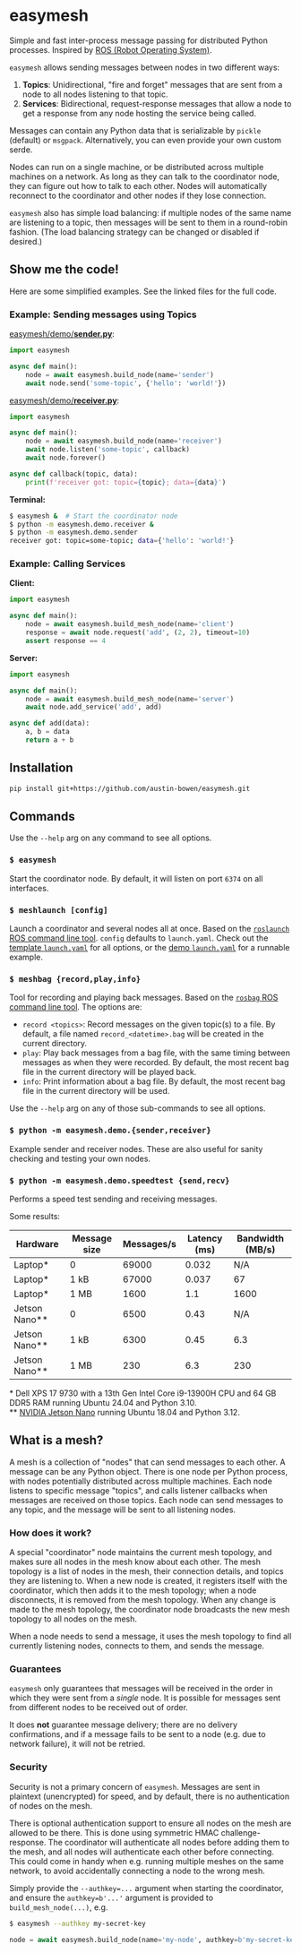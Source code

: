 # easymesh

Simple and fast inter-process message passing for distributed Python processes. Inspired by [ROS (Robot Operating System)](https://www.ros.org/).

`easymesh` allows sending messages between nodes in two different ways:
1. **Topics**: Unidirectional, "fire and forget" messages that are sent from a node to all nodes listening to that topic.
2. **Services**: Bidirectional, request-response messages that allow a node to get a response from any node hosting the service being called.

Messages can contain any Python data that is serializable by `pickle` (default) or `msgpack`. Alternatively, you can even provide your own custom serde.

Nodes can run on a single machine, or be distributed across multiple machines on a network. As long as they can talk to the coordinator node, they can figure out how to talk to each other. Nodes will automatically reconnect to the coordinator and other nodes if they lose connection.

`easymesh` also has simple load balancing: if multiple nodes of the same name are listening to a topic, then messages will be sent to them in a round-robin fashion. (The load balancing strategy can be changed or disabled if desired.)

## Show me the code!

Here are some simplified examples. See the linked files for the full code.

### Example: Sending messages using Topics

[easymesh/demo/**sender.py**](src/easymesh/demo/sender.py):
```python
import easymesh

async def main():
    node = await easymesh.build_node(name='sender')
    await node.send('some-topic', {'hello': 'world!'})
```

[easymesh/demo/**receiver.py**](src/easymesh/demo/receiver.py):
```python
import easymesh

async def main():
    node = await easymesh.build_node(name='receiver')
    await node.listen('some-topic', callback)
    await node.forever()

async def callback(topic, data):
    print(f'receiver got: topic={topic}; data={data}')
```

**Terminal:**

```bash
$ easymesh &  # Start the coordinator node
$ python -m easymesh.demo.receiver &
$ python -m easymesh.demo.sender
receiver got: topic=some-topic; data={'hello': 'world!'}
```

### Example: Calling Services

**Client:**
```python
import easymesh

async def main():
    node = await easymesh.build_mesh_node(name='client')
    response = await node.request('add', (2, 2), timeout=10)
    assert response == 4
```

**Server:**
```python
import easymesh

async def main():
    node = await easymesh.build_mesh_node(name='server')
    await node.add_service('add', add)

async def add(data):
    a, b = data
    return a + b
```

## Installation

```bash
pip install git+https://github.com/austin-bowen/easymesh.git
```

## Commands

Use the `--help` arg on any command to see all options.

### `$ easymesh`

Start the coordinator node. By default, it will listen on port `6374` on all interfaces.

### `$ meshlaunch [config]`

Launch a coordinator and several nodes all at once. Based on the [`roslaunch` ROS command line tool](https://wiki.ros.org/roslaunch). `config` defaults to `launch.yaml`. Check out the [template `launch.yaml`](launch.yaml) for all options, or the [demo `launch.yaml`](src/easymesh/demo/launch.yaml) for a runnable example.

### `$ meshbag {record,play,info}`

Tool for recording and playing back messages. Based on the [`rosbag` ROS command line tool](https://wiki.ros.org/rosbag). The options are:

- `record <topics>`: Record messages on the given topic(s) to a file. By default, a file named `record_<datetime>.bag` will be created in the current directory.
- `play`: Play back messages from a bag file, with the same timing between messages as when they were recorded. By default, the most recent bag file in the current directory will be played back.
- `info`: Print information about a bag file. By default, the most recent bag file in the current directory will be used.

Use the `--help` arg on any of those sub-commands to see all options.

### `$ python -m easymesh.demo.{sender,receiver}`

Example sender and receiver nodes. These are also useful for sanity checking and testing your own nodes.

### `$ python -m easymesh.demo.speedtest {send,recv}`

Performs a speed test sending and receiving messages.

Some results:

| Hardware      | Message size | Messages/s | Latency (ms) | Bandwidth (MB/s) |
|---------------|--------------|------------|--------------|------------------|
| Laptop*       | 0            | 69000      | 0.032        | N/A              |
| Laptop*       | 1 kB         | 67000      | 0.037        | 67               |
| Laptop*       | 1 MB         | 1600       | 1.1          | 1600             |
| Jetson Nano** | 0            | 6500       | 0.43         | N/A              |
| Jetson Nano** | 1 kB         | 6300       | 0.45         | 6.3              |
| Jetson Nano** | 1 MB         | 230        | 6.3          | 230              |

\* Dell XPS 17 9730 with a 13th Gen Intel Core i9-13900H CPU and 64 GB DDR5 RAM running Ubuntu 24.04 and Python 3.10.\
\** [NVIDIA Jetson Nano](https://developer.nvidia.com/embedded/jetson-nano) running Ubuntu 18.04 and Python 3.12.

## What is a mesh?

A mesh is a collection of "nodes" that can send messages to each other. A message can be any Python object. There is one node per Python process, with nodes potentially distributed across multiple machines. Each node listens to specific message "topics", and calls listener callbacks when messages are received on those topics. Each node can send messages to any topic, and the message will be sent to all listening nodes.

### How does it work?

A special "coordinator" node maintains the current mesh topology, and makes sure all nodes in the mesh know about each other. The mesh topology is a list of nodes in the mesh, their connection details, and topics they are listening to. When a new node is created, it registers itself with the coordinator, which then adds it to the mesh topology; when a node disconnects, it is removed from the mesh topology. When any change is made to the mesh topology, the coordinator node broadcasts the new mesh topology to all nodes on the mesh.

When a node needs to send a message, it uses the mesh topology to find all currently listening nodes, connects to them, and sends the message.

### Guarantees

`easymesh` only guarantees that messages will be received in the order in which they were sent from a *single* node. It is possible for messages sent from different nodes to be received out of order.

It does **not** guarantee message delivery; there are no delivery confirmations, and if a message fails to be sent to a node (e.g. due to network failure), it will not be retried.

### Security

Security is not a primary concern of `easymesh`. Messages are sent in plaintext (unencrypted) for speed, and by default, there is no authentication of nodes on the mesh.

There is optional authentication support to ensure all nodes on the mesh are allowed to be there. This is done using symmetric HMAC challenge-response. The coordinator will authenticate all nodes before adding them to the mesh, and all nodes will authenticate each other before connecting. This could come in handy when e.g. running multiple meshes on the same network, to avoid accidentally connecting a node to the wrong mesh.

Simply provide the `--authkey=...` argument when starting the coordinator, and ensure the `authkey=b'...'` argument is provided to `build_mesh_node(...)`, e.g.

```bash
$ easymesh --authkey my-secret-key
```

```python
node = await easymesh.build_node(name='my-node', authkey=b'my-secret-key')
```
